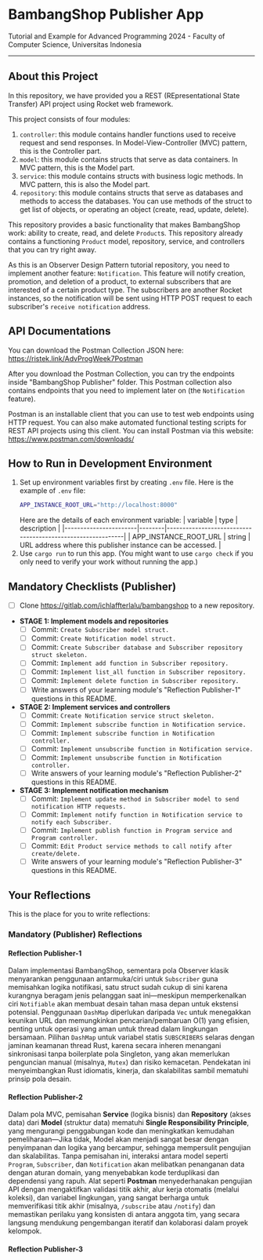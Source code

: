 # BambangShop Publisher App
Tutorial and Example for Advanced Programming 2024 - Faculty of Computer Science, Universitas Indonesia

---

## About this Project
In this repository, we have provided you a REST (REpresentational State Transfer) API project using Rocket web framework.

This project consists of four modules:
1.  `controller`: this module contains handler functions used to receive request and send responses.
    In Model-View-Controller (MVC) pattern, this is the Controller part.
2.  `model`: this module contains structs that serve as data containers.
    In MVC pattern, this is the Model part.
3.  `service`: this module contains structs with business logic methods.
    In MVC pattern, this is also the Model part.
4.  `repository`: this module contains structs that serve as databases and methods to access the databases.
    You can use methods of the struct to get list of objects, or operating an object (create, read, update, delete).

This repository provides a basic functionality that makes BambangShop work: ability to create, read, and delete `Product`s.
This repository already contains a functioning `Product` model, repository, service, and controllers that you can try right away.

As this is an Observer Design Pattern tutorial repository, you need to implement another feature: `Notification`.
This feature will notify creation, promotion, and deletion of a product, to external subscribers that are interested of a certain product type.
The subscribers are another Rocket instances, so the notification will be sent using HTTP POST request to each subscriber's `receive notification` address.

## API Documentations

You can download the Postman Collection JSON here: https://ristek.link/AdvProgWeek7Postman

After you download the Postman Collection, you can try the endpoints inside "BambangShop Publisher" folder.
This Postman collection also contains endpoints that you need to implement later on (the `Notification` feature).

Postman is an installable client that you can use to test web endpoints using HTTP request.
You can also make automated functional testing scripts for REST API projects using this client.
You can install Postman via this website: https://www.postman.com/downloads/

## How to Run in Development Environment
1.  Set up environment variables first by creating `.env` file.
    Here is the example of `.env` file:
    ```bash
    APP_INSTANCE_ROOT_URL="http://localhost:8000"
    ```
    Here are the details of each environment variable:
    | variable              | type   | description                                                |
    |-----------------------|--------|------------------------------------------------------------|
    | APP_INSTANCE_ROOT_URL | string | URL address where this publisher instance can be accessed. |
2.  Use `cargo run` to run this app.
    (You might want to use `cargo check` if you only need to verify your work without running the app.)

## Mandatory Checklists (Publisher)
-   [ ] Clone https://gitlab.com/ichlaffterlalu/bambangshop to a new repository.
-   **STAGE 1: Implement models and repositories**
    -   [ ] Commit: `Create Subscriber model struct.`
    -   [ ] Commit: `Create Notification model struct.`
    -   [ ] Commit: `Create Subscriber database and Subscriber repository struct skeleton.`
    -   [ ] Commit: `Implement add function in Subscriber repository.`
    -   [ ] Commit: `Implement list_all function in Subscriber repository.`
    -   [ ] Commit: `Implement delete function in Subscriber repository.`
    -   [ ] Write answers of your learning module's "Reflection Publisher-1" questions in this README.
-   **STAGE 2: Implement services and controllers**
    -   [ ] Commit: `Create Notification service struct skeleton.`
    -   [ ] Commit: `Implement subscribe function in Notification service.`
    -   [ ] Commit: `Implement subscribe function in Notification controller.`
    -   [ ] Commit: `Implement unsubscribe function in Notification service.`
    -   [ ] Commit: `Implement unsubscribe function in Notification controller.`
    -   [ ] Write answers of your learning module's "Reflection Publisher-2" questions in this README.
-   **STAGE 3: Implement notification mechanism**
    -   [ ] Commit: `Implement update method in Subscriber model to send notification HTTP requests.`
    -   [ ] Commit: `Implement notify function in Notification service to notify each Subscriber.`
    -   [ ] Commit: `Implement publish function in Program service and Program controller.`
    -   [ ] Commit: `Edit Product service methods to call notify after create/delete.`
    -   [ ] Write answers of your learning module's "Reflection Publisher-3" questions in this README.

## Your Reflections
This is the place for you to write reflections:

### Mandatory (Publisher) Reflections

#### Reflection Publisher-1

Dalam implementasi BambangShop, sementara pola Observer klasik menyarankan penggunaan antarmuka/ciri untuk `Subscriber` guna memisahkan logika notifikasi, satu struct sudah cukup di sini karena kurangnya beragam jenis pelanggan saat ini—meskipun memperkenalkan ciri `Notifiable` akan membuat desain tahan masa depan untuk ekstensi potensial. Penggunaan `DashMap` diperlukan daripada `Vec` untuk menegakkan keunikan URL dan memungkinkan pencarian/pembaruan O(1) yang efisien, penting untuk operasi yang aman untuk thread dalam lingkungan bersamaan. Pilihan `DashMap` untuk variabel statis `SUBSCRIBERS` selaras dengan jaminan keamanan thread Rust, karena secara inheren menangani sinkronisasi tanpa boilerplate pola Singleton, yang akan memerlukan penguncian manual (misalnya, `Mutex`) dan risiko kemacetan. Pendekatan ini menyeimbangkan Rust idiomatis, kinerja, dan skalabilitas sambil mematuhi prinsip pola desain.

#### Reflection Publisher-2

Dalam pola MVC, pemisahan **Service** (logika bisnis) dan **Repository** (akses data) dari **Model** (struktur data) mematuhi **Single Responsibility Principle**, yang mengurangi penggabungan kode dan meningkatkan kemudahan pemeliharaan—Jika tidak, Model akan menjadi sangat besar dengan penyimpanan dan logika yang bercampur, sehingga mempersulit pengujian dan skalabilitas. Tanpa pemisahan ini, interaksi antara model seperti `Program`, `Subscriber`, dan `Notification` akan melibatkan penanganan data dengan aturan domain, yang menyebabkan kode terduplikasi dan dependensi yang rapuh. Alat seperti **Postman** menyederhanakan pengujian API dengan mengaktifkan validasi titik akhir, alur kerja otomatis (melalui koleksi), dan variabel lingkungan, yang sangat berharga untuk memverifikasi titik akhir (misalnya, `/subscribe` atau `/notify`) dan memastikan perilaku yang konsisten di antara anggota tim, yang secara langsung mendukung pengembangan iteratif dan kolaborasi dalam proyek kelompok.

#### Reflection Publisher-3
